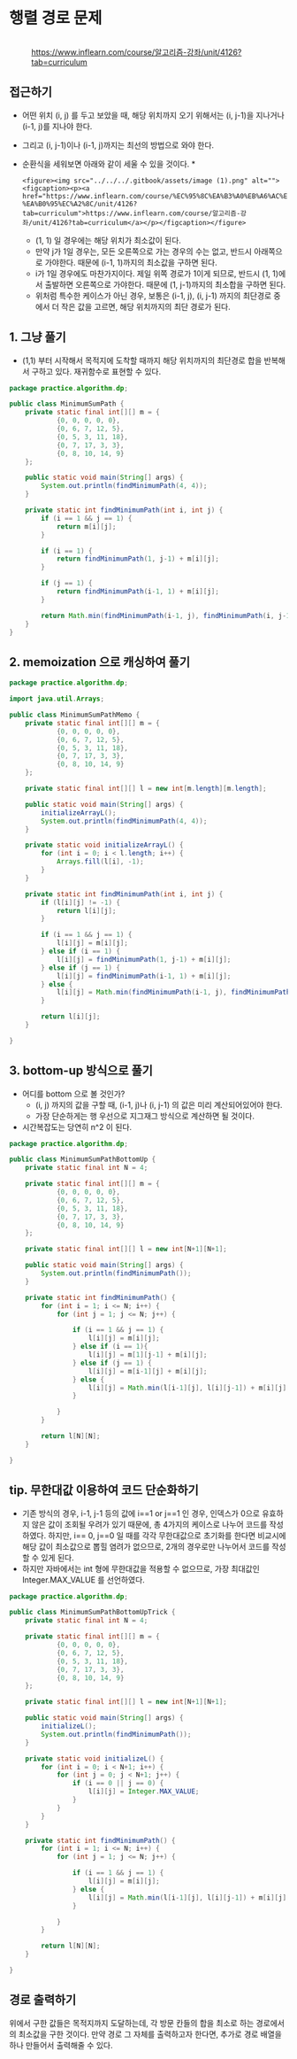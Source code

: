 # 행렬 경로 문제

<figure><img src="../../../.gitbook/assets/image (10).png" alt=""><figcaption><p><a href="https://www.inflearn.com/course/%EC%95%8C%EA%B3%A0%EB%A6%AC%EC%A6%98-%EA%B0%95%EC%A2%8C/unit/4126?tab=curriculum">https://www.inflearn.com/course/알고리즘-강좌/unit/4126?tab=curriculum</a></p></figcaption></figure>



## 접근하기

* 어떤 위치 (i, j) 를 두고 보았을 때, 해당 위치까지 오기 위해서는 (i, j-1)을 지나거나 (i-1, j)를 지나야 한다.&#x20;
* 그리고 (i, j-1)이나 (i-1, j)까지는 최선의 방법으로 와야 한다.&#x20;
* 순환식을 세워보면 아래와 같이 세울 수 있을 것이다.&#x20;
  *

      <figure><img src="../../../.gitbook/assets/image (1).png" alt=""><figcaption><p><a href="https://www.inflearn.com/course/%EC%95%8C%EA%B3%A0%EB%A6%AC%EC%A6%98-%EA%B0%95%EC%A2%8C/unit/4126?tab=curriculum">https://www.inflearn.com/course/알고리즘-강좌/unit/4126?tab=curriculum</a></p></figcaption></figure>
  * (1, 1) 일 경우에는 해당 위치가 최소값이 된다.&#x20;
  * 만약 j가 1일 경우는, 모든 오른쪽으로 가는 경우의 수는 없고, 반드시 아래쪽으로 가야한다. 때문에 (i-1, 1)까지의 최소값을 구하면 된다.&#x20;
  * i가 1일 경우에도 마찬가지이다. 제일 위쪽 경로가 1이게 되므로, 반드시 (1, 1)에서 출발하면 오른쪽으로 가야한다. 때문에 (1, j-1)까지의 최소합을 구하면 된다.&#x20;
  * 위처럼 특수한 케이스가 아닌 경우, 보통은 (i-1, j), (i, j-1) 까지의   최단경로 중에서 더 작은 값을 고르면, 해당 위치까지의 최단 경로가 된다.&#x20;



## 1. 그냥 풀기

* (1,1) 부터 시작해서 목적지에 도착할 때까지 해당 위치까지의 최단경로 합을 반복해서 구하고 있다. 재귀함수로 표현할 수 있다.&#x20;

```java
package practice.algorithm.dp;

public class MinimumSumPath {
    private static final int[][] m = {
            {0, 0, 0, 0, 0},
            {0, 6, 7, 12, 5},
            {0, 5, 3, 11, 18},
            {0, 7, 17, 3, 3},
            {0, 8, 10, 14, 9}
    };

    public static void main(String[] args) {
        System.out.println(findMinimumPath(4, 4));
    }

    private static int findMinimumPath(int i, int j) {
        if (i == 1 && j == 1) {
            return m[i][j];
        }

        if (i == 1) {
            return findMinimumPath(1, j-1) + m[i][j];
        }

        if (j == 1) {
            return findMinimumPath(i-1, 1) + m[i][j];
        }

        return Math.min(findMinimumPath(i-1, j), findMinimumPath(i, j-1)) + m[i][j];
    }
}
```



## 2. memoization 으로 캐싱하여 풀기

```java
package practice.algorithm.dp;

import java.util.Arrays;

public class MinimumSumPathMemo {
    private static final int[][] m = {
            {0, 0, 0, 0, 0},
            {0, 6, 7, 12, 5},
            {0, 5, 3, 11, 18},
            {0, 7, 17, 3, 3},
            {0, 8, 10, 14, 9}
    };

    private static final int[][] l = new int[m.length][m.length];

    public static void main(String[] args) {
        initializeArrayL();
        System.out.println(findMinimumPath(4, 4));
    }

    private static void initializeArrayL() {
        for (int i = 0; i < l.length; i++) {
            Arrays.fill(l[i], -1);
        }
    }

    private static int findMinimumPath(int i, int j) {
        if (l[i][j] != -1) {
            return l[i][j];
        }

        if (i == 1 && j == 1) {
            l[i][j] = m[i][j];
        } else if (i == 1) {
            l[i][j] = findMinimumPath(1, j-1) + m[i][j];
        } else if (j == 1) {
            l[i][j] = findMinimumPath(i-1, 1) + m[i][j];
        } else {
            l[i][j] = Math.min(findMinimumPath(i-1, j), findMinimumPath(i, j-1)) + m[i][j];
        }

        return l[i][j];
    }

}
```

&#x20;

## 3. bottom-up 방식으로 풀기

* 어디를 bottom 으로 볼 것인가?&#x20;
  * (i, j) 까지의 값을 구할 때, (i-1, j)나 (i, j-1) 의 값은 미리 계산되어있어야 한다.&#x20;
  * 가장 단순하게는 행 우선으로 지그재그 방식으로 계산하면 될 것이다.&#x20;
* 시간복잡도는 당연히 n^2 이 된다. &#x20;

```java
package practice.algorithm.dp;

public class MinimumSumPathBottomUp {
    private static final int N = 4;

    private static final int[][] m = {
            {0, 0, 0, 0, 0},
            {0, 6, 7, 12, 5},
            {0, 5, 3, 11, 18},
            {0, 7, 17, 3, 3},
            {0, 8, 10, 14, 9}
    };

    private static final int[][] l = new int[N+1][N+1];

    public static void main(String[] args) {
        System.out.println(findMinimumPath());
    }

    private static int findMinimumPath() {
        for (int i = 1; i <= N; i++) {
            for (int j = 1; j <= N; j++) {

                if (i == 1 && j == 1) {
                    l[i][j] = m[i][j];
                } else if (i == 1){
                    l[i][j] = m[1][j-1] + m[i][j];
                } else if (j == 1) {
                    l[i][j] = m[i-1][j] + m[i][j];
                } else {
                    l[i][j] = Math.min(l[i-1][j], l[i][j-1]) + m[i][j];
                }

            }
        }

        return l[N][N];
    }

}
```

## tip. 무한대값 이용하여 코드 단순화하기

* 기존 방식의 경우, i-1, j-1 등의 값에 i==1 or j==1 인 경우, 인덱스가 0으로 유효하지 않은 값이 조회될 우려가 있기 때문에, 총 4가지의 케이스로 나누어 코드를 작성하였다. 하지만, i== 0, j==0 일 때를 각각 무한대값으로 초기화를 한다면 비교시에 해당 값이 최소값으로 뽑힐 염려가 없으므로, 2개의 경우로만 나누어서 코드를 작성할 수 있게 된다.&#x20;
* 하지만 자바에서는 int 형에 무한대값을 적용할 수 없으므로, 가장 최대값인 Integer.MAX\_VALUE 를 선언하였다.&#x20;

```java
package practice.algorithm.dp;

public class MinimumSumPathBottomUpTrick {
    private static final int N = 4;

    private static final int[][] m = {
            {0, 0, 0, 0, 0},
            {0, 6, 7, 12, 5},
            {0, 5, 3, 11, 18},
            {0, 7, 17, 3, 3},
            {0, 8, 10, 14, 9}
    };

    private static final int[][] l = new int[N+1][N+1];

    public static void main(String[] args) {
        initializeL();
        System.out.println(findMinimumPath());
    }

    private static void initializeL() {
        for (int i = 0; i < N+1; i++) {
            for (int j = 0; j < N+1; j++) {
                if (i == 0 || j == 0) {
                    l[i][j] = Integer.MAX_VALUE;
                }
            }
        }
    }

    private static int findMinimumPath() {
        for (int i = 1; i <= N; i++) {
            for (int j = 1; j <= N; j++) {

                if (i == 1 && j == 1) {
                    l[i][j] = m[i][j];
                } else {
                    l[i][j] = Math.min(l[i-1][j], l[i][j-1]) + m[i][j];
                }

            }
        }

        return l[N][N];
    }

}
```

## 경로 출력하기

위에서 구한 값들은 목적지까지 도달하는데, 각 방문 칸들의 합을 최소로 하는 경로에서의 최소값을 구한 것이다. 만약 경로 그 자체를 출력하고자 한다면, 추가로 경로 배열을 하나 만들어서 출력해줄 수 있다.&#x20;



